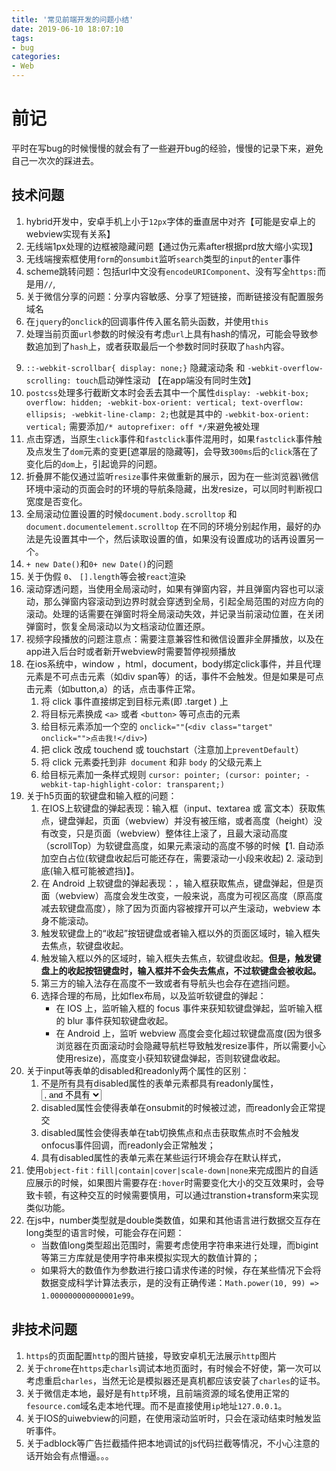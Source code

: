 ```yaml
---
title: '常见前端开发的问题小结'
date: 2019-06-10 18:07:10
tags:
- bug
categories: 
- Web
---
```


# 前记
平时在写bug的时候慢慢的就会有了一些避开bug的经验，慢慢的记录下来，避免自己一次次的踩进去。

## 技术问题
1. hybrid开发中，安卓手机上小于`12px`字体的垂直居中对齐【可能是安卓上的webview实现有关系】
2. 无线端1px处理的边框被隐藏问题【通过伪元素after根据prd放大缩小实现】
3. 无线端搜索框使用`form`的`onsumbit`监听`search`类型的`input`的`enter`事件
4. scheme跳转问题：包括url中文没有`encodeURIComponent`、没有写全`https:`而是用`//`,
6. 关于微信分享的问题：分享内容敏感、分享了短链接，而断链接没有配置服务域名
7. 在`jquery`的`onclick`的回调事件传入匿名箭头函数，并使用`this`
8. 处理当前页面`url`参数的时候没有考虑`url`上具有hash的情况，可能会导致参数追加到了`hash`上，或者获取最后一个参数时同时获取了`hash`内容。

<!-- more -->

9. `::-webkit-scrollbar{ display: none;}` 隐藏滚动条 和 `-webkit-overflow-scrolling: touch`启动弹性滚动 【在app端没有同时生效】
10. `postcss`处理多行截断文本时会丢去其中一个属性`display: -webkit-box; overflow: hidden; -webkit-box-orient: vertical; text-overflow: ellipsis; -webkit-line-clamp: 2;`也就是其中的 `-webkit-box-orient: vertical;` 需要添加`/* autoprefixer: off */`来避免被处理
11. 点击穿透，当原生`click`事件和`fastclick`事件混用时，如果`fastclick`事件触及点发生了`dom`元素的变更[遮罩层的隐藏等]，会导致`300ms`后的`click`落在了变化后的`dom`上，引起诡异的问题。
12. 折叠屏不能仅通过监听`resize`事件来做重新的展示，因为在一些浏览器\微信环境中滚动的页面会时的环境的导航条隐藏，出发resize，可以同时判断视口宽度是否变化。
13. 全局滚动位置设置的时候`document.body.scrolltop` 和 `document.documentelement.scrolltop` 在不同的环境分别起作用，最好的办法是先设置其中一个，然后读取设置的值，如果没有设置成功的话再设置另一个。
14. `+ new Date()`和`0+ new Date()`的问题
15. 关于伪假 `0`、 `[].length`等会被`react`渲染
16. 滚动穿透问题，当使用全局滚动时，如果有弹窗内容，并且弹窗内容也可以滚动，那么弹窗内容滚动到边界时就会穿透到全局，引起全局范围的对应方向的滚动。处理的话需要在弹窗时将全局滚动失效，并记录当前滚动位置，在关闭弹窗时，恢复全局滚动以为文档滚动位置还原。
17. 视频字段播放的问题注意点：需要注意兼容性和微信设置非全屏播放，以及在app进入后台时或者新开webview时需要暂停视频播放
18. 在ios系统中，window ，html，document，body绑定click事件，并且代理元素是不可点击元素（如div span等）的话，事件不会触发。但是如果是可点击元素（如button,a）的话，点击事件正常。
    1. 将 click 事件直接绑定到目标元素(即 .target ) 上
    2. 将目标元素换成 `<a>` 或者 `<button>` 等可点击的元素
    3. 给目标元素添加一个空的 `onclick=""`(`<div class="target" onclick="">点击我!</div>`)
    4. 把 click 改成 touchend 或 touchstart（注意加上`preventDefault`）
    5. 将 click 元素委托到非` document` 和非 `body` 的父级元素上
    6. 给目标元素加一条样式规则 `cursor: pointer; (cursor: pointer; -webkit-tap-highlight-color: transparent;)`
19. 关于h5页面的软键盘和输入框的问题：
    1. 在IOS上软键盘的弹起表现：输入框（input、textarea 或 富文本）获取焦点，键盘弹起，页面（webview）并没有被压缩，或者高度（height）没有改变，只是页面（webview）整体往上滚了，且最大滚动高度（scrollTop）为软键盘高度，如果元素滚动的高度不够的时候【1. 自动添加空白占位(软键盘收起后可能还存在，需要滚动一小段来收起) 2. 滚动到底(输入框可能被遮挡)】。
    2. 在 Android 上软键盘的弹起表现：，输入框获取焦点，键盘弹起，但是页面（webview）高度会发生改变，一般来说，高度为可视区高度（原高度减去软键盘高度），除了因为页面内容被撑开可以产生滚动，webview 本身不能滚动。
    3. 触发软键盘上的“收起”按钮键盘或者输入框以外的页面区域时，输入框失去焦点，软键盘收起。
    4. 触发输入框以外的区域时，输入框失去焦点，软键盘收起。**但是，触发键盘上的收起按钮键盘时，输入框并不会失去焦点，不过软键盘会被收起。**
    5. 第三方的输入法存在高度不一致或者有导航头也会存在遮挡问题。
    6. 选择合理的布局，比如flex布局，以及监听软键盘的弹起：
        * 在 IOS 上，监听输入框的 focus 事件来获知软键盘弹起，监听输入框的 blur 事件获知软键盘收起。
        * 在 Android 上，监听 webview 高度会变化超过软键盘高度(因为很多浏览器在页面滚动时会隐藏导航栏导致触发resize事件，所以需要小心使用resize)，高度变小获知软键盘弹起，否则软键盘收起。
20. 关于input等表单的disabled和readonly两个属性的区别：
    1. 不是所有具有disabled属性的表单元素都具有readonly属性，<SELECT> , <OPTION> , and <BUTTON>不具有
    2. disabled属性会使得表单在onsubmit的时候被过滤，而readonly会正常提交
    3. disabled属性会使得表单在tab切换焦点和点击获取焦点时不会触发onfocus事件回调，而readonly会正常触发；
    4. 具有disabled属性的表单元素在某些运行环境会存在默认样式，
21. 使用`object-fit：fill|contain|cover|scale-down|none`来完成图片的自适应展示的时候，如果图片需要存在`:hover`时需要变化大小的交互效果时，会导致卡顿，有这种交互的时候需要慎用，可以通过transtion+transform来实现类似功能。
22. 在js中，number类型就是double类数值，如果和其他语言进行数据交互存在long类型的语言时候，可能会存在问题：
    * 当数值long类型超出范围时，需要考虑使用字符串来进行处理，而bigint等第三方库就是使用字符串来模拟实现大的数值计算的；
    * 如果将大的数值作为参数进行接口请求传递的时候，存在某些情况下会将数据变成科学计算法表示，是的没有正确传递：`Math.power(10, 99) => 1.000000000000001e99`。

## 非技术问题
1. `https`的页面配置`http`的图片链接，导致安卓机无法展示`http`图片
2. 关于`chrome`在`https`走`charls`调试本地页面时，有时候会不好使，第一次可以考虑重启`charles`，当然无论是模拟器还是真机都应该安装了`charles`的证书。
3. 关于微信走本地，最好是有`http`环境，且前端资源的域名使用正常的`fesource.com`域名走本地代理。而不是直接使用`ip`地址`127.0.0.1`。
6. 关于IOS的uiwebview的问题，在使用滚动监听时，只会在滚动结束时触发监听事件。
7. 关于adblock等广告拦截插件把本地调试的js代码拦截等情况，不小心注意的话开始会有点懵逼。。。






